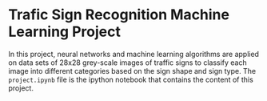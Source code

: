 # Trafic Sign Recognition Machine Learning Project
In this project, neural networks and machine learning algorithms are applied on data sets of 28x28 grey-scale images of traffic signs to classify each image into different categories based on the sign shape and sign type. The `project.ipynb` file is the ipython notebook that contains the content of this project.